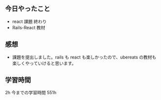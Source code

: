 ## 今日やったこと

- react 課題 終わり
- Rails-React 教材

## 感想

- 課題を提出しました。rails も react も楽しかったので、ubereats の教材も楽しくやっていけると思います。

## 学習時間

2h
今までの学習時間 551h
